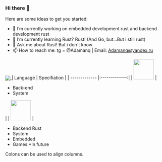 ### Hi there 👋
Here are some ideas to get you started:

- 🔭 I’m currently working on embedded development rust and backend development rust
- 🌱 I’m currently learning Rust? Rust! (And Go, but...But i still rust) 
- 💬 Ask me about Rust! But i don`t know
- 📫 How to reach me: tg = @Adamanq | Email: Adamanq@yandex.ru 

<a href="https://github.com/anuraghazra/github-readme-stats">
  <img align="center" src="https://github-readme-stats.vercel.app/api?username=Adamanr&hide_border=true&show_icons=true&theme=moltack"/>
</a>
 | Language        | Specifiation           | 
| ------------- |:-------------:| 
|  <img height="64" width="64" src="https://cdn.jsdelivr.net/npm/simple-icons@v7/icons/go.svg" />      |  <ul> <li>Back-end</li> <li>System</li> </ul> |
|  <img height="64" width="64" src="https://cdn.jsdelivr.net/npm/simple-icons@v7/icons/rust.svg" /> |     <ul><li>Backend Rust</li><li>System</li> <li>Embedded</li><li>Games *In future </li></ul>

Colons can be used to align columns.





